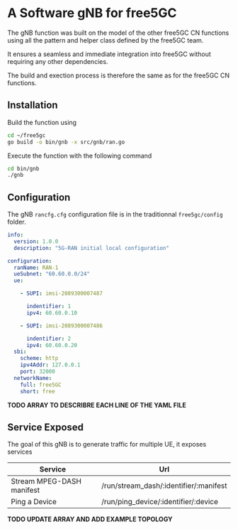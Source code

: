 # A Software gNB for free5GC

The gNB function was built on the model of the other free5GC CN functions using all the pattern and helper class defined by the free5GC team.

It ensures a seamless and immediate integration into free5GC without requiring any other dependencies.

The build and exection process is therefore the same as for the free5GC CN functions. 

## Installation

Build the function using 

``` bash
cd ~/free5gc
go build -o bin/gnb -x src/gnb/ran.go
```

Execute the function with the following command

``` bash
cd bin/gnb
./gnb
```

## Configuration

The gNB `rancfg.cfg` configuration file is in the traditionnal `free5gc/config` folder.

``` yaml
info:
  version: 1.0.0
  description: "5G-RAN initial local configuration"

configuration:
  ranName: RAN-1
  ueSubnet: "60.60.0.0/24"
  ue:

    - SUPI: imsi-2089300007487

      indentifier: 1
      ipv4: 60.60.0.10

    - SUPI: imsi-2089300007486

      indentifier: 2
      ipv4: 60.60.0.20
  sbi:
    scheme: http
    ipv4Addr: 127.0.0.1
    port: 32000
  networkName:
    full: free5GC
    short: free
```

**TODO ARRAY TO DESCRIBRE EACH LINE OF THE YAML FILE**

## Service Exposed

The goal of this gNB is to generate traffic for multiple UE, it exposes services

| Service                   | Url                                    |
|---------------------------|----------------------------------------|
| Stream MPEG-DASH manifest | /run/stream_dash/:identifier/:manifest |
| Ping a Device             | /run/ping_device/:identifier/:device   |

**TODO UPDATE ARRAY AND ADD EXAMPLE TOPOLOGY**
